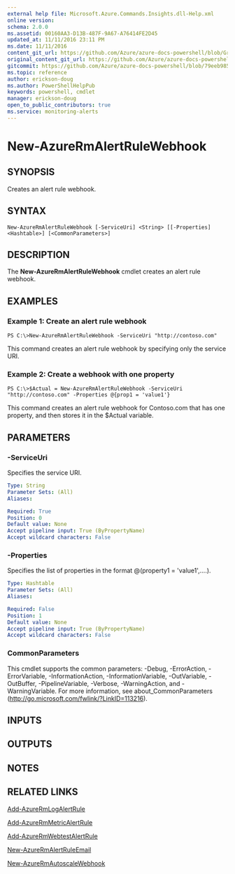 ```yaml
---
external help file: Microsoft.Azure.Commands.Insights.dll-Help.xml
online version:
schema: 2.0.0
ms.assetid: 00160AA3-D13B-487F-9A67-A76414FE2D45
updated_at: 11/11/2016 23:11 PM
ms.date: 11/11/2016
content_git_url: https://github.com/Azure/azure-docs-powershell/blob/Graham71305/azureps-cmdlets-docs/ResourceManager/AzureRM.Insights/v2.1.0/New-AzureRmAlertRuleWebhook.md
original_content_git_url: https://github.com/Azure/azure-docs-powershell/blob/Graham71305/azureps-cmdlets-docs/ResourceManager/AzureRM.Insights/v2.1.0/New-AzureRmAlertRuleWebhook.md
gitcommit: https://github.com/Azure/azure-docs-powershell/blob/79eeb985ea480979357fb4695832a0c3d29a48bf
ms.topic: reference
author: erickson-doug
ms.author: PowerShellHelpPub
keywords: powershell, cmdlet
manager: erickson-doug
open_to_public_contributors: true
ms.service: monitoring-alerts
---
```


# New-AzureRmAlertRuleWebhook

## SYNOPSIS
Creates an alert rule webhook.

## SYNTAX

```
New-AzureRmAlertRuleWebhook [-ServiceUri] <String> [[-Properties] <Hashtable>] [<CommonParameters>]
```

## DESCRIPTION
The **New-AzureRmAlertRuleWebhook** cmdlet creates an alert rule webhook.

## EXAMPLES

### Example 1: Create an alert rule webhook
```
PS C:\>New-AzureRmAlertRuleWebhook -ServiceUri "http://contoso.com"
```

This command creates an alert rule webhook by specifying only the service URI.

### Example 2: Create a webhook with one property
```
PS C:\>$Actual = New-AzureRmAlertRuleWebhook -ServiceUri "http://contoso.com" -Properties @{prop1 = 'value1'}
```

This command creates an alert rule webhook for Contoso.com that has one property, and then stores it in the $Actual variable.

## PARAMETERS

### -ServiceUri
Specifies the service URI.

```yaml
Type: String
Parameter Sets: (All)
Aliases: 

Required: True
Position: 0
Default value: None
Accept pipeline input: True (ByPropertyName)
Accept wildcard characters: False
```

### -Properties
Specifies the list of properties in the format @(property1 = 'value1',....).

```yaml
Type: Hashtable
Parameter Sets: (All)
Aliases: 

Required: False
Position: 1
Default value: None
Accept pipeline input: True (ByPropertyName)
Accept wildcard characters: False
```

### CommonParameters
This cmdlet supports the common parameters: -Debug, -ErrorAction, -ErrorVariable, -InformationAction, -InformationVariable, -OutVariable, -OutBuffer, -PipelineVariable, -Verbose, -WarningAction, and -WarningVariable. For more information, see about_CommonParameters (http://go.microsoft.com/fwlink/?LinkID=113216).

## INPUTS

## OUTPUTS

## NOTES

## RELATED LINKS

[Add-AzureRmLogAlertRule](./Add-AzureRmLogAlertRule.md)

[Add-AzureRmMetricAlertRule](./Add-AzureRmMetricAlertRule.md)

[Add-AzureRmWebtestAlertRule](./Add-AzureRmWebtestAlertRule.md)

[New-AzureRmAlertRuleEmail](./New-AzureRmAlertRuleEmail.md)

[New-AzureRmAutoscaleWebhook](./New-AzureRmAutoscaleWebhook.md)



